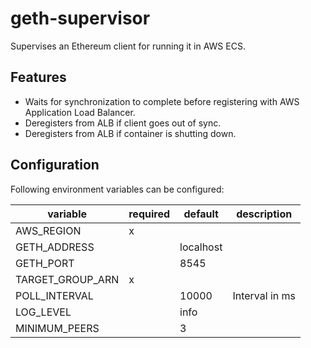 # geth-supervisor

Supervises an Ethereum client for running it in AWS ECS.

## Features

* Waits for synchronization to complete before registering
with AWS Application Load Balancer.
* Deregisters from ALB if client goes out of sync.
* Deregisters from ALB if container is shutting down.

## Configuration

Following environment variables can be configured:

| variable         | required | default   | description    |
| ---------------- | -------- | --------- | -------------- |
| AWS_REGION       |    x     |           |                |
| GETH_ADDRESS     |          | localhost |                |
| GETH_PORT        |          | 8545      |                |
| TARGET_GROUP_ARN |    x     |           |                |
| POLL_INTERVAL    |          | 10000     | Interval in ms |
| LOG_LEVEL        |          | info      |                |
| MINIMUM_PEERS    |          | 3         |                |
